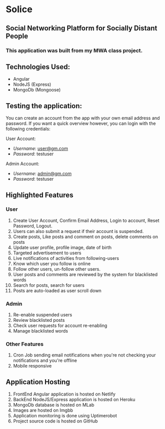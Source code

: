 # Solice

## Social Networking Platform for Socially Distant People

### This application was built from my MWA class project.

## Technologies Used:

- Angular
- NodeJS (Express)
- MongoDb (Mongoose)

## Testing the application:

You can create an account from the app with your own email address and password.
If you want a quick overview however, you can login with the following credentials:

User Account:

- _Username_: user@gm.com
- _Password_: testuser

Admin Account:

- _Username_: admin@gm.com
- _Password_: testuser

## Highlighted Features

### User

1. Create User Account, Confirm Email Address, Login to account, Reset Password, Logout.
2. Users can also submit a request if their account is suspended.
3. Create posts, Like posts and comment on posts, delete comments on posts
4. Update user profile, profile image, date of birth
5. Targeted advertisement to users
6. Live notifications of activities from following-users
7. Know which user you follow is online
8. Follow other users, un-follow other users.
9. User posts and comments are reviewed by the system for blacklisted words
10. Search for posts, search for users
11. Posts are auto-loaded as user scroll down

### Admin

1. Re-enable suspended users
2. Review blacklisted posts
3. Check user requests for account re-enabling
4. Manage blacklisted words

### Other Features

1. Cron Job sending email notifications when you're not checking your notifications and you're offline
2. Mobile responsive

## Application Hosting

1. FrontEnd Angular application is hosted on Netlify
2. BackEnd NodeJS/Express application is hosted on Heroku
3. MongoDb database is hosted on MLab
4. Images are hosted on Imgbb
5. Application monitoring is done using Uptimerobot
6. Project source code is hosted on GitHub
